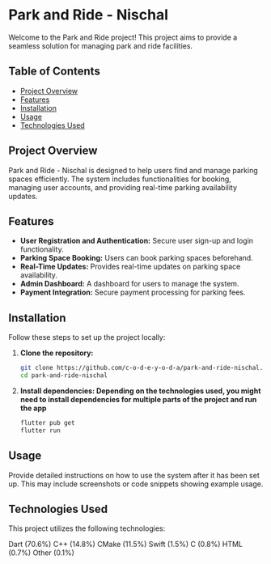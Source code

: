 # Park and Ride - Nischal

Welcome to the Park and Ride project! This project aims to provide a seamless solution for managing park and ride facilities. 

## Table of Contents
- [Project Overview](#project-overview)
- [Features](#features)
- [Installation](#installation)
- [Usage](#usage)
- [Technologies Used](#technologies-used)

## Project Overview
Park and Ride - Nischal is designed to help users find and manage parking spaces efficiently. The system includes functionalities for booking, managing user accounts, and providing real-time parking availability updates.

## Features
- **User Registration and Authentication:** Secure user sign-up and login functionality.
- **Parking Space Booking:** Users can book parking spaces beforehand.
- **Real-Time Updates:** Provides real-time updates on parking space availability.
- **Admin Dashboard:** A dashboard for  users to manage the system.
- **Payment Integration:** Secure payment processing for parking fees.

## Installation
Follow these steps to set up the project locally:

1. **Clone the repository:**
   ```bash
   git clone https://github.com/c-o-d-e-y-o-d-a/park-and-ride-nischal.git
   cd park-and-ride-nischal

2. **Install dependencies: Depending on the technologies used, you might need to install dependencies for multiple parts of the project and run the app**

   ```bash
   flutter pub get
   flutter run

## Usage
Provide detailed instructions on how to use the system after it has been set up. This may include screenshots or code snippets showing example usage.

## Technologies Used
This project utilizes the following technologies:

Dart (70.6%)
C++ (14.8%)
CMake (11.5%)
Swift (1.5%)
C (0.8%)
HTML (0.7%)
Other (0.1%)

  
